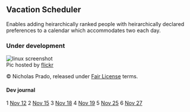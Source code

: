 ## Vacation Scheduler ##

Enables adding heirarchically ranked people with heirarchically declared preferences to a calendar which accommodates two each day.

### Under development ###

![linux screenshot](https://farm6.staticflickr.com/5736/30314770343_3da03341e9_z_d.jpg)  
Pic hosted by [flickr](https://www.flickr.com/photos/18099895@N06/30314770343)

&copy; Nicholas Prado, released under [Fair License](fairlicense.org) terms.

#### Dev journal ####

1 [Nov 12](https://www.youtube.com/watch?v=1M8W_rfNogY)
2 [Nov 15](https://www.youtube.com/watch?v=n3nVW4sR1Is)
3 [Nov 18](https://www.youtube.com/watch?v=-sdSxnHRNQg)
4 [Nov 19](https://www.youtube.com/watch?v=G8NBkWir75U)
5 [Nov 25](https://www.youtube.com/watch?v=YZuCQBeLya4)
6 [Nov 27](https://www.youtube.com/watch?v=DcNjlLJDuMA)
